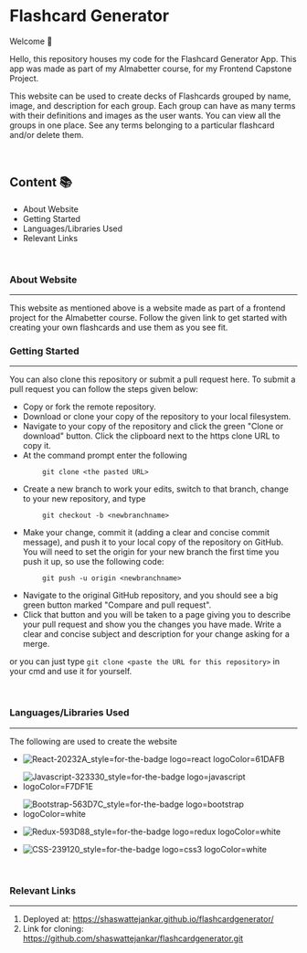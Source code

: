# Flashcard Generator 
Welcome 🌟

Hello, this repository houses my code for the Flashcard Generator App. This app was made as part of my Almabetter course, for my Frontend Capstone Project. 

This website can be used to create decks of Flashcards grouped by name, image, and description for each group. Each group can have as many terms with their definitions and images as the user wants. You can view all the groups in one place. See any terms belonging to a particular flashcard and/or delete them.

<br/>

## Content 📚
- About Website
-  Getting Started
- Languages/Libraries Used
- Relevant Links

<br/>

### About Website
----

This website as mentioned above is a website made as part of a frontend project for the Almabetter course. Follow the given link to get started with creating your own flashcards and use them as you see fit.
<br/>

### Getting Started
----

You can also clone this repository or submit a pull request here. To submit a pull request you can follow the steps given below:
- Copy or fork the remote repository.
-  Download or clone your copy of the repository to your local filesystem. 
- Navigate to your copy of the repository and click the green "Clone or download" button. Click the clipboard next to the https clone URL to copy it.
- At the command prompt enter the following 
```
		git clone <the pasted URL>
```
-  Create a new branch to work your edits, switch to that branch, change to your new repository, and type 
```
		git checkout -b <newbranchname>
```
- Make your change, commit it (adding a clear and concise commit message), and push it to your local copy of the repository on GitHub. You will need to set the origin for your new branch the first time you push it up, so use the following code:

```
		git push -u origin <newbranchname>
```
- Navigate to the original GitHub repository, and you should see a big green button marked "Compare and pull request".
- Click that button and you will be taken to a page giving you to describe your pull request and show you the changes you have made. Write a clear and concise subject and description for your change asking for a merge.

or you can just type ```git clone <paste the URL for this repository>``` in your cmd and use it for yourself.

<br/>

### Languages/Libraries Used
-----

The following are used to create the website

-  ![React-20232A_style=for-the-badge logo=react logoColor=61DAFB](https://github.com/shaswattejankar/flashcardgenerator/assets/72884373/3f74b7aa-3826-4965-8661-b6b3fbb07d03)
- ![Javascript-323330_style=for-the-badge logo=javascript logoColor=F7DF1E](https://github.com/shaswattejankar/flashcardgenerator/assets/72884373/7ab325c5-aa9c-410a-96ed-df250a786e64)
- ![Bootstrap-563D7C_style=for-the-badge logo=bootstrap logoColor=white](https://github.com/shaswattejankar/flashcardgenerator/assets/72884373/ffe31f5c-c4b0-4b6c-9b4b-95787e7dd7a5)
 
- ![Redux-593D88_style=for-the-badge logo=redux logoColor=white](https://github.com/shaswattejankar/flashcardgenerator/assets/72884373/36444e53-78ba-4f69-88e4-ad38bf111bd9)
- ![CSS-239120_style=for-the-badge logo=css3 logoColor=white](https://github.com/shaswattejankar/flashcardgenerator/assets/72884373/cb5ca0c3-54bb-46cc-b178-eea337cb4fed)

<br/>

### Relevant Links
---

1. Deployed at: https://shaswattejankar.github.io/flashcardgenerator/
2. Link for cloning: https://github.com/shaswattejankar/flashcardgenerator.git

